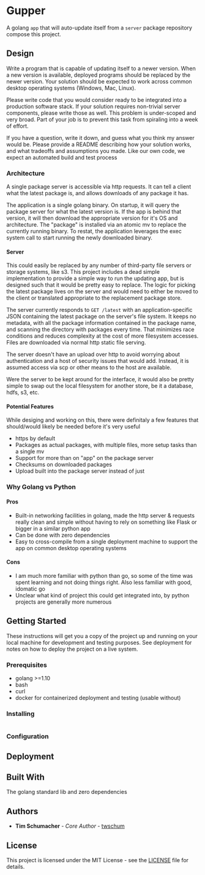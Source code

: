 # Gupper

A golang `app` that will auto-update itself from a `server` package repository compose this project.

## Design

Write a program that is capable of updating itself to a newer version. When a new version is available, deployed programs should be replaced by the newer version. Your solution should be expected to work across common desktop operating systems (Windows, Mac, Linux).

Please write code that you would consider ready to be integrated into a production software stack. If your solution requires non-trivial server components, please write those as well. This problem is under-scoped and very broad. Part of your job is to prevent this task from spiraling into a week of effort.

If you have a question, write it down, and guess what you think my answer would be. Please provide a README describing how your solution works, and what tradeoffs and assumptions you made. Like our own code, we expect an automated build and test process

### Architecture

A single package server is accessible via http requests. It can tell a client what the latest package is, and allows downloads of any package it has.

The application is a single golang binary. On startup, it will query the package server for what the latest version is. If the app is behind that version, it will then download the appropriate version for it's OS and architecture. The "package" is installed via an atomic mv to replace the currently running binary. To restat, the application leverages the exec system call to start running the newly downloaded binary.


#### Server

This could easily be replaced by any number of third-party file servers or storage systems, like s3. This project includes a dead simple implementation to provide a simple way to run the updating app, but is designed such that it would be pretty easy to replace. The logic for picking the latest package lives on the server and would need to either be moved to the client or translated appropriate to the replacement package store.

The server currently responds to `GET /latest` with an application-specific JSON containing the latest package on the server's file system. It keeps no metadata, with all the package information contained in the package name, and scanning the directory with packages every time. That minimizes race conditions and reduces complexity at the cost of more filesystem accesses. Files are downloaded via normal http static file serving.

The server doesn't have an upload over http to avoid worrying about authentication and a host of security issues that would add. Instead, it is assumed access via scp or other means to the host are available.

Were the server to be kept around for the interface, it would also be pretty simple to swap out the local filesystem for another store, be it a database, hdfs, s3, etc.

#### Potential Features

While desiging and working on this, there were definitaly a few features that should/would likely be needed before it's very useful
* https by default
* Packages as actual packages, with multiple files, more setup tasks than a single mv
* Support for more than on "app" on the package server
* Checksums on downloaded packages
* Upload built into the package server instead of just

### Why Golang vs Python

#### Pros
* Built-in networking facilities in golang, made the http server & requests really clean and simple without having to rely on something like Flask or bigger in a similar python app
* Can be done with zero dependencies
* Easy to cross-compile from a single deployment machine to support the app on common desktop operating systems

#### Cons
* I am much more familiar with python than go, so some of the time was spent learning and not doing things right. Also less familiar with good, idomatic go
* Unclear what kind of project this could get integrated into, by python projects are generally more numerous

## Getting Started

These instructions will get you a copy of the project up and running on your local machine for development and testing purposes. See deployment for notes on how to deploy the project on a live system.

### Prerequisites

* golang >=1.10
* bash
* curl
* docker for containerized deployment and testing (usable without)

### Installing

```
```

### Configuration



## Deployment


## Built With

The golang standard lib and zero dependencies

## Authors

* **Tim Schumacher** - *Core Author* - [twschum](https://github.com/twschum)

## License

This project is licensed under the MIT License - see the [LICENSE](LICENSE) file for details.
